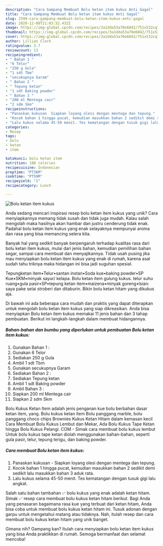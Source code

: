 ```yaml
---
description: "Cara Gampang Membuat Bolu ketan item kukus Anti Gagal"
title: "Cara Gampang Membuat Bolu ketan item kukus Anti Gagal"
slug: 2599-cara-gampang-membuat-bolu-ketan-item-kukus-anti-gagal
date: 2020-12-08T21:03:52.432Z
image: https://img-global.cpcdn.com/recipes/3a1dda53a70e6842/751x532cq70/bolu-ketan-item-kukus-foto-resep-utama.jpg
thumbnail: https://img-global.cpcdn.com/recipes/3a1dda53a70e6842/751x532cq70/bolu-ketan-item-kukus-foto-resep-utama.jpg
cover: https://img-global.cpcdn.com/recipes/3a1dda53a70e6842/751x532cq70/bolu-ketan-item-kukus-foto-resep-utama.jpg
author: Lillian Clark
ratingvalue: 3.7
reviewcount: 13
recipeingredient:
- " Bahan 1 "
- "6 Telor"
- "250 g Gula"
- "1 sdt Tbm"
- "secukupnya Garam"
- " Bahan 2 "
- " Tepung ketan"
- "1 sdt Baking powder"
- " Bahan 3 "
- "200 ml Mentega cair"
- "2 sdm Skm"
recipeinstructions:
- "Panaskan kukusan  Siapkan loyang olesi dengan mentega dan tepung."
- "Kocok bahan 1 hingga pucat, kemudian masukkan bahan 2 sedikit demi sedikit lalu masukkan bahan 3 aduk rata."
- "Lalu kukus selama 45-50 menit. Tes kematangan dengan tusuk gigi lalu angkat."
categories:
- Resep
tags:
- bolu
- ketan
- item

katakunci: bolu ketan item 
nutrition: 188 calories
recipecuisine: Indonesian
preptime: "PT36M"
cooktime: "PT59M"
recipeyield: "1"
recipecategory: Lunch

---
```



![Bolu ketan item kukus](https://img-global.cpcdn.com/recipes/3a1dda53a70e6842/751x532cq70/bolu-ketan-item-kukus-foto-resep-utama.jpg)

Anda sedang mencari inspirasi resep bolu ketan item kukus yang unik? Cara menyiapkannya memang tidak susah dan tidak juga mudah. Kalau salah mengolah maka hasilnya akan hambar dan justru cenderung tidak enak. Padahal bolu ketan item kukus yang enak selayaknya mempunyai aroma dan rasa yang bisa memancing selera kita.

Banyak hal yang sedikit banyak berpengaruh terhadap kualitas rasa dari bolu ketan item kukus, mulai dari jenis bahan, kemudian pemilihan bahan segar, sampai cara membuat dan menyajikannya. Tidak usah pusing jika mau menyiapkan bolu ketan item kukus yang enak di rumah, karena asal sudah tahu triknya maka hidangan ini bisa jadi suguhan spesial.

Tepungketan item•Telur•santan instan•Soda kue•baking powder•SP Kue•SKM•minyak sayur/ kelapa. Bolu ketan item gulung kukus. telur suhu ruang•gula pasir•SP•tepung ketan item•maizena•minyak goreng•Isian: saya pake selai stroberi dan ditaburin. Bikin bolu ketan hitam yang dikukus aja.


Di bawah ini ada beberapa cara mudah dan praktis yang dapat diterapkan untuk mengolah bolu ketan item kukus yang siap dikreasikan. Anda bisa menyiapkan Bolu ketan item kukus memakai 11 jenis bahan dan 3 tahap pembuatan. Berikut ini langkah-langkah dalam membuat hidangannya.

<!--inarticleads1-->

##### Bahan-bahan dan bumbu yang diperlukan untuk pembuatan Bolu ketan item kukus:

1. Gunakan  Bahan 1 :
1. Gunakan 6 Telor
1. Sediakan 250 g Gula
1. Ambil 1 sdt Tbm
1. Gunakan secukupnya Garam
1. Sediakan  Bahan 2 :
1. Sediakan  Tepung ketan
1. Ambil 1 sdt Baking powder
1. Ambil  Bahan 3 :
1. Siapkan 200 ml Mentega cair
1. Siapkan 2 sdm Skm


Bolu Kukus Ketan Item adalah jenis penganan kue bolu berbahan dasar ketan item, yang. Bolu kukus ketan item Bolu panggang marble, bolu panggang choco chips Brownies Kukus Ketan Hitam dalam kemasan kecil Cara Membuat Bolu Kukus Lembut dan Mekar, Ada Bolu Kukus Tape Ketan hingga Bolu Kukus Pelangi. COM - Simak cara membuat bolu kukus lembut Untuk bolu kukus tape ketan diolah menggunakan bahan-bahan, seperti gula pasir, telur, tepung terigu, dan baking powder. 

<!--inarticleads2-->

##### Cara membuat Bolu ketan item kukus:

1. Panaskan kukusan  - Siapkan loyang olesi dengan mentega dan tepung.
1. Kocok bahan 1 hingga pucat, kemudian masukkan bahan 2 sedikit demi sedikit lalu masukkan bahan 3 aduk rata.
1. Lalu kukus selama 45-50 menit. Tes kematangan dengan tusuk gigi lalu angkat.


Salah satu bahan tambahan ✅ bolu kukus yang enak adalah ketan hitam. Simak ✅ resep cara membuat bolu kukus ketan hitam berikut. Bagi Anda yang penasaran bagaimana rasa kue yang terbuat dari ketan hitam, Anda bisa coba untuk membuat bolu kukus ketan hitam ini. Tusuk adonan dengan garpu untuk mengetahui matang atau tidaknya. Nah, itulah resep dan cara membuat bolu kukus ketan hitam yang unik banget. 

Gimana nih? Gampang kan? Itulah cara menyiapkan bolu ketan item kukus yang bisa Anda praktikkan di rumah. Semoga bermanfaat dan selamat mencoba!
